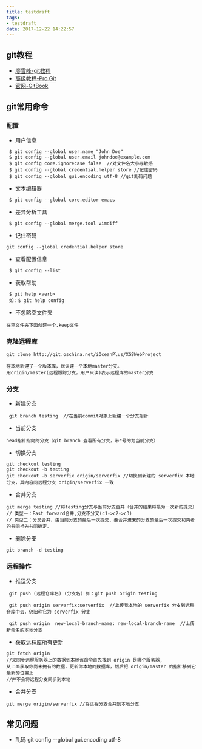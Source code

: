 ```yaml
---
title: testdraft
tags:
- testdraft
date: 2017-12-22 14:22:57
---
```



## git教程

* [廖雪峰-git教程](http://www.liaoxuefeng.com/wiki/0013739516305929606dd18361248578c67b8067c8c017b000)
* [高级教程-Pro Git](http://git.oschina.net/progit/)
* [官网-GitBook](https://git-scm.com/book/zh/v2)


## git常用命令

### 配置

 * 用户信息
```
 $ git config --global user.name "John Doe"
 $ git config --global user.email johndoe@example.com
 $ git config core.ignorecase false  //对文件名大小写敏感
 $ git config --global credential.helper store //记住密码
 $ git config --global gui.encoding utf-8 //git乱码问题
```
 * 文本编辑器
```
 $ git config --global core.editor emacs
```
 * 差异分析工具
```
 $ git config --global merge.tool vimdiff
 ```
 * 记住密码
 ```
 git config --global credential.helper store
 ```
 * 查看配置信息
```
 $ git config --list
```
 * 获取帮助
```
 $ git help <verb>
 如：$ git help config
```
* 不忽略空文件夹
```
在空文件夹下面创建一个.keep文件
```
### 克隆远程库

```
git clone http://git.oschina.net/iOceanPlus/XGSWebProject

在本地新建了一个版本库，默认建一个本地master分支。
用origin/master(远程跟踪分支，用户只读)表示远程库的master分支
```
### 分支

* 新建分支
```
 git branch testing  //在当前commit对象上新建一个分支指针
```
* 当前分支
```
head指针指向的分支（git branch 查看所有分支，带*号的为当前分支）
```
* 切换分支
```
git checkout testing
git checkout -b testing
git checkout -b serverfix origin/serverfix //切换到新建的 serverfix 本地分支，其内容同远程分支 origin/serverfix 一致
```
* 合并分支
```
git merge testing //将testing分支与当前分支合并（合并的结果将最为一次新的提交）
// 类型一：Fast forward合并,分支不分叉(c1->c2->c3)
// 类型二：分叉合并，由当前分支的最后一次提交、要合并进来的分支的最后一次提交和两者的共同祖先共同确定。
```
* 删除分支
```
git branch -d testing
```
### 远程操作

* 推送分支
```
 git push (远程仓库名) (分支名) 如：git push origin testing

 git push origin serverfix:serverfix  //上传我本地的 serverfix 分支到远程仓库中去，仍旧称它为 serverfix 分支

 git push origin  new-local-branch-name: new-local-branch-name  //上传新命名的本地分支
```
* 获取远程库所有更新
```
git fetch origin
//来同步远程服务器上的数据到本地该命令首先找到 origin 是哪个服务器,
从上面获取你尚未拥有的数据，更新你本地的数据库，然后把 origin/master 的指针移到它最新的位置上
//并不会将远程分支同步到本地
```
* 合并分支
```
git merge origin/serverfix //将远程分支合并到本地分支
```
## 常见问题

* 乱码 git config --global gui.encoding utf-8
